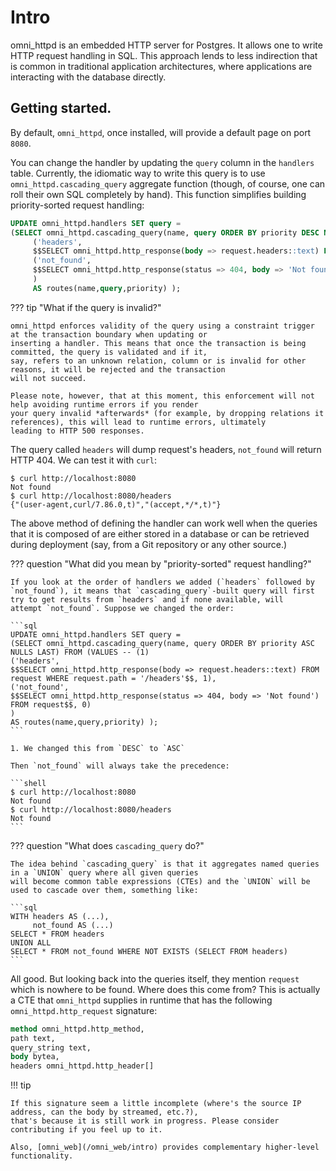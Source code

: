 # Intro

omni_httpd is an embedded HTTP server for Postgres. It allows one to write HTTP request handling in SQL.
This approach lends to less indirection that is common in traditional application architectures, where applications
are interacting with the database directly.

## Getting started.

By default, `omni_httpd`, once installed, will provide a default page on port `8080`.

You can change the handler by updating the `query` column in the `handlers` table. Currently, the idiomatic way
to write this query is to use `omni_httpd.cascading_query` aggregate function (though, of course, one can roll their
own SQL completely by hand). This function simplifies building priority-sorted request handling:

```sql
UPDATE omni_httpd.handlers SET query = 
(SELECT omni_httpd.cascading_query(name, query ORDER BY priority DESC NULLS LAST) FROM (VALUES
     ('headers',
     $$SELECT omni_httpd.http_response(body => request.headers::text) FROM request WHERE request.path = '/headers'$$, 1),
     ('not_found',
     $$SELECT omni_httpd.http_response(status => 404, body => 'Not found') FROM request$$, 0)
     ) 
     AS routes(name,query,priority) );
```

??? tip "What if the query is invalid?"

    omni_httpd enforces validity of the query using a constraint trigger at the transaction boundary when updating or
    inserting a handler. This means that once the transaction is being committed, the query is validated and if it,
    say, refers to an unknown relation, column or is invalid for other reasons, it will be rejected and the transaction
    will not succeed.

    Please note, however, that at this moment, this enforcement will not help avoiding runtime errors if you render
    your query invalid *afterwards* (for example, by dropping relations it references), this will lead to runtime errors, ultimately
    leading to HTTP 500 responses.

The query called `headers` will dump request's headers, `not_found` will return HTTP 404. We can test it with `curl`:

```shell
$ curl http://localhost:8080
Not found
$ curl http://localhost:8080/headers
{"(user-agent,curl/7.86.0,t)","(accept,*/*,t)"}
```

The above method of defining the handler can work well when the queries that it is composed of are either stored in a
database
or can be retrieved during deployment (say, from a Git repository or any other source.)

??? question "What did you mean by "priority-sorted" request handling?"

    If you look at the order of handlers we added (`headers` followed by
    `not_found`), it means that `cascading_query`-built query will first try to get results from `headers` and if none available, will
    attempt `not_found`. Suppose we changed the order:

    ```sql
    UPDATE omni_httpd.handlers SET query =
    (SELECT omni_httpd.cascading_query(name, query ORDER BY priority ASC NULLS LAST) FROM (VALUES -- (1)
    ('headers',
    $$SELECT omni_httpd.http_response(body => request.headers::text) FROM request WHERE request.path = '/headers'$$, 1),
    ('not_found',
    $$SELECT omni_httpd.http_response(status => 404, body => 'Not found') FROM request$$, 0)
    )
    AS routes(name,query,priority) );
    ```

    1. We changed this from `DESC` to `ASC`

    Then `not_found` will always take the precedence:
    
    ```shell
    $ curl http://localhost:8080
    Not found
    $ curl http://localhost:8080/headers
    Not found
    ```

??? question "What does `cascading_query` do?"

    The idea behind `cascading_query` is that it aggregates named queries in a `UNION` query where all given queries
    will become common table expressions (CTEs) and the `UNION` will be used to cascade over them, something like:

    ```sql
    WITH headers AS (...),
         not_found AS (...)
    SELECT * FROM headers
    UNION ALL
    SELECT * FROM not_found WHERE NOT EXISTS (SELECT FROM headers)
    ```

All good. But looking back into the queries itself, they mention `request` which is nowhere to be found. Where does this
come from? This is actually a CTE that `omni_httpd` supplies in runtime that has the following `omni_httpd.http_request`
signature:

```sql
method omni_httpd.http_method,
path text,
query_string text,
body bytea,
headers omni_httpd.http_header[]
```

!!! tip

    If this signature seem a little incomplete (where's the source IP address, can the body by streamed, etc.?),
    that's because it is still work in progress. Please consider contributing if you feel up to it.

    Also, [omni_web](/omni_web/intro) provides complementary higher-level functionality.